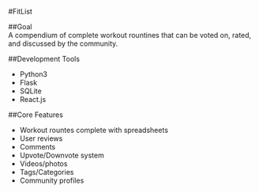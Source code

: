 #FitList

##Goal  
A compendium of complete workout rountines that can be voted on, rated, and discussed by the community.

##Development Tools 
* Python3
* Flask
* SQLite
* React.js

##Core Features 
* Workout rountes complete with spreadsheets
* User reviews
* Comments
* Upvote/Downvote system
* Videos/photos
* Tags/Categories
* Community profiles

